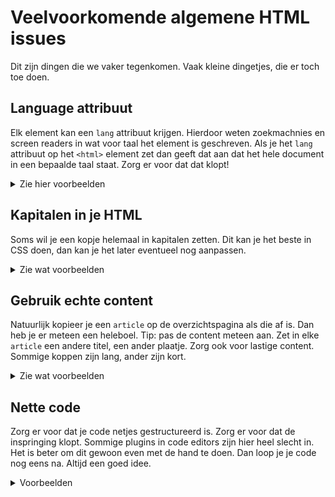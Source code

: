 # Veelvoorkomende algemene HTML issues

Dit zijn dingen die we vaker tegenkomen. Vaak kleine dingetjes, die er toch toe doen.

## Language attribuut

Elk element kan een `lang` attribuut krijgen. Hierdoor weten zoekmachnies en screen readers in wat voor taal het element is geschreven. Als je het `lang` attribuut op het `<html>` element zet dan geeft dat aan dat het hele document in een bepaalde taal staat. Zorg er voor dat dat klopt!

<details>
  <summary>Zie hier voorbeelden</summary>

### Goed

````html
<html lang="nl">
<head>
	<title>Allemaal prachtige verhalen</title>
````

### Niet goed
````
<html lang="en">
<head>
	<title>Allemaal prachtige verhalen</title>
````
</details>

## Kapitalen in je HTML

Soms wil je een kopje helemaal in kapitalen zetten. Dit kan je het beste in CSS doen, dan kan je het later eventueel nog aanpassen.

<details>
  <summary>Zie wat voorbeelden</summary>

### Goed
````html
<h2>Alle 99 verhalen</h2>
````

````css 
h2 {
	text-transform: uppercase;
}
````

### Liever niet
````
<h2>ALLE 99 VERHALEN</h2>
````
</details>

## Gebruik echte content

Natuurlijk kopieer je een `article` op de overzichtspagina als die af is. Dan heb je er meteen een heleboel. Tip: pas de content meteen aan. Zet in elke `article` een andere titel, een ander plaatje. Zorg ook voor lastige content. Sommige koppen zijn lang, ander zijn kort.

<details>
  <summary>Zie wat voorbeelden</summary>

### Goed
````html
<article>
	<h2>Moe</h2>
	<img src="moe.png" alt="Prachtig plaatje van iemand die moe is">
</article>
<article>
	<h2>Toch echt wel enigszins aan de ietwat omslachtige kant</h2>
	<img src="moe.png" alt="Mooi, maar nodeloos complex plaatje">
</article>
````

### Nutteloos
````
<article>
	<h2>Moe</h2>
	<img src="moe.png" alt="">
</article>
<article>
	<h2>Moe</h2>
	<img src="moe.png" alt="">
</article>
<article>
	<h2>Moe</h2>
	<img src="moe.png" alt="">
</article>
````
</details>

## Nette code

Zorg er voor dat je code netjes gestructureerd is. Zorg er voor dat de inspringing klopt. Sommige plugins in code editors zijn hier heel slecht in. Het is beter om dit gewoon even met de hand te doen. Dan loop je je code nog eens na. Altijd een goed idee.

<details>
  <summary>Voorbeelden</summary>

### Goed
````html
<article>
	<h2>Moe</h2>
	<img src="moe.png" alt="Prachtig plaatje van iemand die moe is">
	<footer>
		<ul>
			<li><a href="">Copyright</a></li>
			<li><a href="">Contact</a></li>
		</ul>
	</footer>
</article>
````

### Onduidelijk
````
	<article>
<h2>Moe</h2>
<img src="moe.png" alt="Prachtig plaatje van iemand die moe is">
		<footer>
<ul>
			<li>
<a href="">Copyright</a></li>
				<li>
			<a href="">Contact</a></li>
				</ul>
			</footer>
				</article>
````
</details>